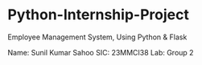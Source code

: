 # Python-Internship-Project
Employee Management System, Using Python &amp; Flask

Name: Sunil Kumar Sahoo
SIC: 23MMCI38
Lab: Group 2
